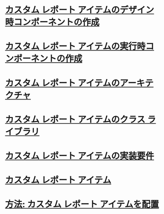 # [カスタム レポート アイテムのデザイン時コンポーネントの作成](creating-a-custom-report-item-design-time-component.md)
# [カスタム レポート アイテムの実行時コンポーネントの作成](creating-a-custom-report-item-run-time-component.md)
# [カスタム レポート アイテムのアーキテクチャ](custom-report-item-architecture.md)
# [カスタム レポート アイテムのクラス ライブラリ](custom-report-item-class-libraries.md)
# [カスタム レポート アイテムの実装要件](custom-report-item-implementation-requirements.md)
# [カスタム レポート アイテム](custom-report-items.md)
# [方法: カスタム レポート アイテムを配置](how-to-deploy-a-custom-report-item.md)
